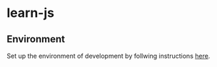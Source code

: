 # learn-js
## Environment
Set up the environment of development by follwing instructions [here](https://code.visualstudio.com/docs/devcontainers/containers).